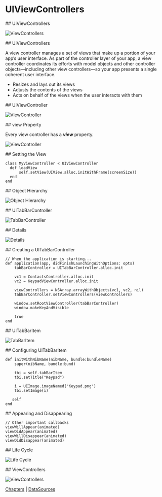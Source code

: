 # UIViewControllers

<slide>
## UIViewControllers

![](viewcontrollers.png "ViewControllers") 

</slide>

<slide>
## UIViewControllers

A view controller manages a set of views that make up a portion of your app’s user interface. As part of the controller layer of your app, a view controller coordinates its efforts with model objects and other controller objects—including other view controllers—so your app presents a single coherent user interface.

+ Resizes and lays out its views
+ Adjusts the contents of the views
+ Acts on behalf of the views when the user interacts with them     

</slide>
    
<slide>
## UIViewController

![](viewcontroller.png "ViewController") 

</slide>

<slide>
## view Property

Every view controller has a ***view*** property.

![](viewproperty.png "ViewController") 

</slide>

<slide>
## Setting the View

    class MyViewController < UIViewController 
      def loadView
          self.setView(UIView.alloc.initWithFrame(screenSize))
      end
    end

</slide>

<slide>
## Object Hierarchy

![](objecthierarchy.png "Object Hierarchy") 

</slide>

<slide>
## UITabBarController

![](tabbarcontroller.png "TabBarController") 

</slide>

<slide>
## Details

![](tabbardetails.png "Details") 

</slide>

<slide>
## Creating a UITabBarController

    // When the application is starting...
    def application(app, didFinishLaunchingWithOptions: opts) 
        tabBarController = UITabBarController.alloc.init
        
        vc1 = ContactsController.alloc.init
        vc2 = KeypadViewController.alloc.init
        
        viewControllers = NSArray.arrayWithObjects(vc1, vc2, nil)
        tabBarController.setViewControllers(viewControllers)
     
        window.setRootViewController(tabBarController)
        window.makeKeyAndVisible

        true
    end

</slide>

<slide>
## UITabBarItem

![](tabbaritem.png "TabBarItem") 

</slide>

<slide>
## Configuring UITabBarItem

    def initWithNibName(nibName, bundle:bundleName)
        super(nibName, bundle:bund)

        tbi = self.tabBarItem
        tbi.setTitle("Keypad")
        
        i = UIImage.imageNamed("Keypad.png")
        tbi.setImage(i)

       self
    end

</slide>

<slide>
## Appearing and Disappearing

    // Other important callbacks
    viewWillAppear(animated)
    viewDidAppear(animated)
    viewWillDisappear(animated)
    viewDidDisappear(animated)  

</slide>

<slide>
## Life Cycle

![](lifecycle.png "Life Cycle") 

</slide>

<slide>
## ViewControllers

![](viewcontrollers.png "ViewControllers") 

[Chapters](../reveal.html) | 
[DataSources](../12-TableViews/reveal.html)

</slide>


